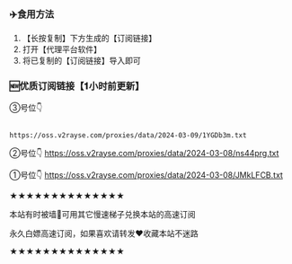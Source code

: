 ### ✈️食用方法

1. 【长按复制】下方生成的【订阅链接】
2. 打开【代理平台软件】
3. 将已复制的【订阅链接】导入即可

### 🆕优质订阅链接【𝟏小时前更新】

③号位👇

```

https://oss.v2rayse.com/proxies/data/2024-03-09/1YGDb3m.txt

```

②号位👇
https://oss.v2rayse.com/proxies/data/2024-03-08/ns44prg.txt

①号位👇
https://oss.v2rayse.com/proxies/data/2024-03-08/JMkLFCB.txt

★★★★★★★★★★★★★★

本站有时被墙🚫可用其它慢速梯子兑换本站的高速订阅

永久白嫖高速订阅，如果喜欢请转发❤️收藏本站不迷路

★★★★★★★★★★★★★★
